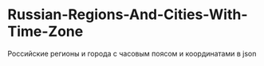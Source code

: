 # Russian-Regions-And-Cities-With-Time-Zone
Российские регионы и города с часовым поясом и координатами в json
